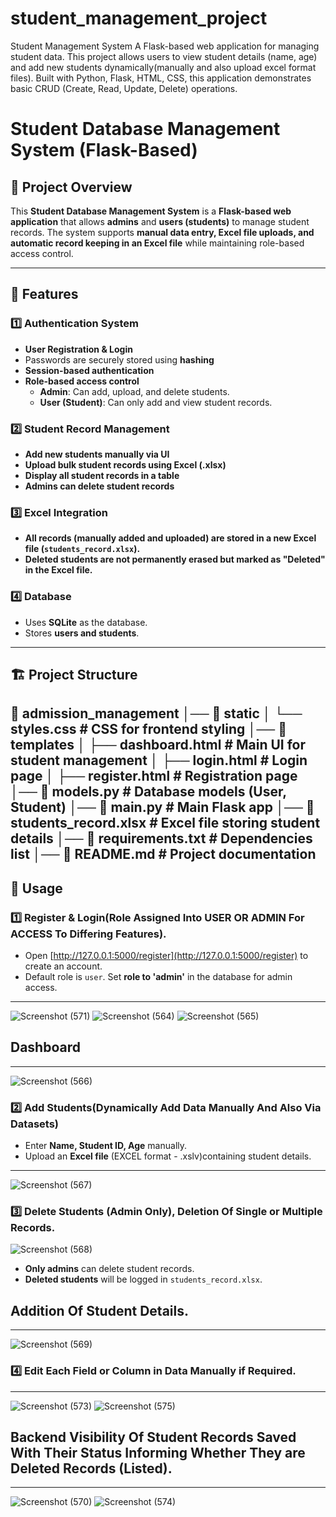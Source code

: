 # student_management_project
Student Management System A Flask-based web application for managing student data. This project allows users to view student details (name, age) and add new students dynamically(manually and also upload excel format files). Built with Python, Flask, HTML, CSS, this application demonstrates basic CRUD (Create, Read, Update, Delete) operations.
# Student Database Management System (Flask-Based)

## 📌 Project Overview
This **Student Database Management System** is a **Flask-based web application** that allows **admins** and **users (students)** to manage student records. The system supports **manual data entry, Excel file uploads, and automatic record keeping in an Excel file** while maintaining role-based access control.

---

## 🎯 Features
### **1️⃣ Authentication System**
- **User Registration & Login**
- Passwords are securely stored using **hashing**
- **Session-based authentication**
- **Role-based access control**
  - **Admin**: Can add, upload, and delete students.
  - **User (Student)**: Can only add and view student records.

### **2️⃣ Student Record Management**
- **Add new students manually via UI**
- **Upload bulk student records using Excel (.xlsx)**
- **Display all student records in a table**
- **Admins can delete student records**

### **3️⃣ Excel Integration**
- **All records (manually added and uploaded) are stored in a new Excel file (`students_record.xlsx`).**
- **Deleted students are not permanently erased but marked as "Deleted" in the Excel file.**

### **4️⃣ Database**
- Uses **SQLite** as the database.
- Stores **users and students**.

---

## 🏗️ Project Structure
📂 admission_management
│── 📂 static
│   └── styles.css             # CSS for frontend styling
│── 📂 templates
│   ├── dashboard.html         # Main UI for student management
│   ├── login.html             # Login page
│   ├── register.html          # Registration page
│── 📜 models.py               # Database models (User, Student)
│── 📜 main.py                 # Main Flask app
│── 📜 students_record.xlsx    # Excel file storing student details
│── 📜 requirements.txt        # Dependencies list
│── 📜 README.md               # Project documentation
---
## 📝 Usage

### 1️⃣ Register & Login(Role Assigned Into USER OR ADMIN For ACCESS To Differing Features).
- Open [http://127.0.0.1:5000/register](http://127.0.0.1:5000/register) to create an account.  
- Default role is `user`. Set **role to 'admin'** in the database for admin access.
---
![Screenshot (571)](https://github.com/user-attachments/assets/85100d3b-510d-4d8c-a79b-ff10b6dcd290)
![Screenshot (564)](https://github.com/user-attachments/assets/5075f215-c015-44ef-8c4c-704776277eb2)
![Screenshot (565)](https://github.com/user-attachments/assets/0c266041-f7b4-4836-af17-629b98966e80)
## Dashboard
---
![Screenshot (566)](https://github.com/user-attachments/assets/81bdb57e-dd08-4f2d-a988-dbaf110d703f)

### 2️⃣ Add Students(Dynamically Add Data Manually And Also Via Datasets)
- Enter **Name, Student ID, Age** manually.  
- Upload an **Excel file** (EXCEL format - .xslv)containing student details.
---
![Screenshot (567)](https://github.com/user-attachments/assets/a32c040f-cf6c-45fe-ba2a-f656c6aac589)

### 3️⃣ Delete Students (Admin Only), Deletion Of Single or Multiple Records.
![Screenshot (568)](https://github.com/user-attachments/assets/4d586cc2-3de8-4a0a-898d-bde6098d59ba)
- **Only admins** can delete student records.  
- **Deleted students** will be logged in `students_record.xlsx`.
## Addition Of Student Details.
---
![Screenshot (569)](https://github.com/user-attachments/assets/864f2856-59c1-4961-9a0e-66bcce21b7c7)
### 4️⃣ Edit Each Field or Column in Data Manually if Required.
---
![Screenshot (573)](https://github.com/user-attachments/assets/91cdf184-9023-4a9b-9046-eb60362796a0)
![Screenshot (575)](https://github.com/user-attachments/assets/4c9339d7-9d3d-418d-bbac-4d5bde284045)

## Backend Visibility Of Student Records Saved With Their Status Informing Whether They are Deleted Records (Listed).
---
![Screenshot (570)](https://github.com/user-attachments/assets/80f9798a-3522-4161-b453-2e31a8587e4f)
![Screenshot (574)](https://github.com/user-attachments/assets/27876e4c-2843-4b03-b732-5240c9b0d237)

